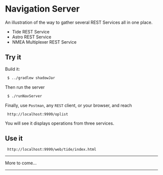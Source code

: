 # Navigation Server

An illustration of the way to gather several REST Services all in one place.

- Tide REST Service
- Astro REST Service
- NMEA Multiplexer REST Service

## Try it
Build it:
```bash
 $ ../gradlew shadowJar
```

Then run the server
```bash
 $ ./runNavServer
```

Finally, use `Postman`, any `REST` client, or your browser, and reach
```
 http://localhost:9999/oplist
```

You will see it displays operations from three services.

## Use it

```
 http://localhost:9999/web/tide/index.html
```

---

More to come...

---

